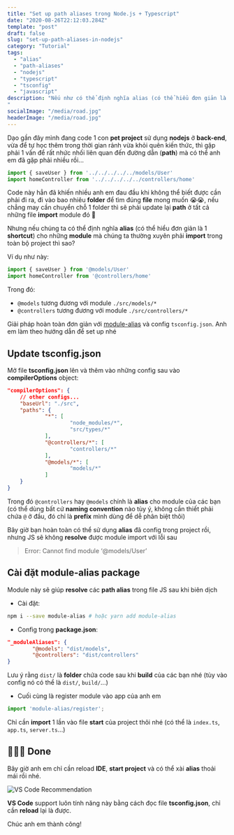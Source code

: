 ```yaml
---
title: "Set up path aliases trong Node.js + Typescript"
date: "2020-08-26T22:12:03.284Z"
template: "post"
draft: false
slug: "set-up-path-aliases-in-nodejs"
category: "Tutorial"
tags:
  - "alias"
  - "path-aliases"
  - "nodejs"
  - "typescript"
  - "tsconfig"
  - "javascript"
description: "Nếu như có thể định nghĩa alias (có thể hiểu đơn giản là shortcut) cho những module mà chúng ta thường xuyên phải import trong toàn bộ project thì code sẽ đơn giản như thế nào...
"
socialImage: "/media/road.jpg"
headerImage: "/media/road.jpg"
---
```


Dạo gần đây mình đang code 1 con **pet project** sử dụng **nodejs** ở **back-end**, vừa để tự học thêm trong thời gian rảnh vừa khỏi quên kiến thức, thì gặp phải 1 vấn để rất nhức nhối liên quan đến đường dẫn (**path**) mà có thể anh em đã gặp phải nhiều rồi...

```javascript
import { saveUser } from '../../../../../models/User'
import homeController from '../../../../../controllers/home'
```

Code này hẳn đã khiến nhiều anh em đau đầu khi không thể biết được cần phải đi ra, đi vào bao nhiêu **folder** để tìm đúng **file** mong muốn 😭😭, nếu chẳng may cần chuyển chỗ 1 folder thì sẽ phải update lại **path** ở tất cả những file **import** module đó 😤

Nhưng nếu chúng ta có thể định nghĩa **alias** (có thể hiểu đơn giản là 1 **shortcut**) cho những **module** mà chúng ta thường xuyên phải **import** trong toàn bộ project thì sao?

Ví dụ như này:

```javascript
import { saveUser } from '@models/User'
import homeController from '@controllers/home'
```

Trong đó:

* `@models` tương đương với module `./src/models/*`
* `@controllers` tương đương với module `./src/controllers/*`

Giải pháp hoàn toàn đơn giản với [module-alias](https://www.npmjs.com/package/module-alias) và config `tsconfig.json`. Anh em làm theo hướng dẫn để set up nhé

## Update tsconfig.json

Mở file **tsconfig.json** lên và thêm vào những config sau vào **compilerOptions** object:

```json
"compilerOptions": {
	// other configs...
	"baseUrl": "./src",
	"paths": {
			"*": [
					"node_modules/*",
					"src/types/*"
			],
			"@controllers/*": [
					"controllers/*"
			],
			"@models/*": [
					"models/*"
			]
	}
}
```

Trong đó `@controllers` hay `@models` chính là **alias** cho module của các bạn (có thể dùng bất cứ **naming convention** nào tùy ý, không cần thiết phải chứa `@` ở đầu, đó chỉ là **prefix** mình dùng để dễ phân biệt thôi)

Bây giờ bạn hoàn toàn có thể sử dụng **alias** đã config trong project rồi, nhưng JS sẽ không **resolve** được module import với lỗi sau

> Error: Cannot find module ‘@models/User’

## Cài đặt module-alias package

Module này sẽ giúp **resolve** các **path alias** trong file JS sau khi biên dịch

* Cài đặt:
```bash
npm i --save module-alias # hoặc yarn add module-alias
```

* Config trong **package.json**:
```json
"_moduleAliases": {
		"@models": "dist/models",
		"@controllers": "dist/controllers"
}
```
Lưu ý rằng `dist/` là **folder** chứa code sau khi **build** của các bạn nhé (tùy vào config nó có thể là `dist/`, `build/`...)

* Cuối cùng là register module vào app của anh em
```javascript
import 'module-alias/register';
```
Chỉ cần **import** 1 lần vào file **start** của project thôi nhé (có thể là `index.ts`, `app.ts`, `server.ts`...)

## 🎉🎉🎉 Done

Bây giờ anh em chỉ cần reload **IDE**, **start project** và có thể xài **alias** thoải mái rồi nhé.

![VS Code Recommendation](/media/vscode.png)

**VS Code** support luôn tính năng này bằng cách đọc file **tsconfig.json**, chỉ cần **reload** lại là được.

Chúc anh em thành công!
